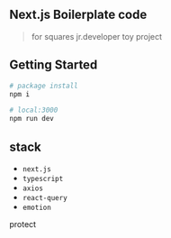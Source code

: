 ## Next.js Boilerplate code

> for squares jr.developer toy project

## Getting Started

```bash
# package install
npm i

# local:3000
npm run dev
```

## stack

- `next.js`
- `typescript`
- `axios`
- `react-query`
- `emotion`

protect
